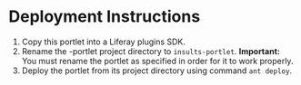 # Deployment Instructions

1. Copy this portlet into a Liferay plugins SDK.
2. Rename the -portlet project directory to `insults-portlet`. **Important:** 
You must rename the portlet as specified in order for it to work properly.
3. Deploy the portlet from its project directory using command `ant deploy`.